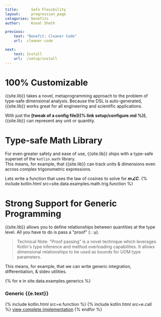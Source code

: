 ```yaml
---
title:      Safe Flexibility
layout:     progression_page
catagories: benefits
author:     Kunal Sheth

previous:
    text: "Benefit: Cleaner Code"
    url:  cleaner-code

next:
    text: Install
    url:  /setup/install
---
```

# 100% Customizable
{{site.lib}} takes a novel, metaprogramming approach to the problem of type-safe dimensional analysis. Because the DSL is auto-generated, {{site.lib}} works great for all engineering and scientific applications.

With just the **[tweak of a config file]({% link setup/configure.md %})**, {{site.lib}} can represent any unit or quantity.


# Type-safe Math Library
For even greater safety and ease of use, {{site.lib}} ships with a type-safe superset of the `kotlin.math` library.  
This means, for example, that {{site.lib}} can track units & dimensions even across complex trigonometric expressions.

Lets write a function that uses the law of cosines to solve for **_m∠C_**.
{% include kotlin.html src=site.data.examples.math.trig.function %}


# Strong Support for Generic Programming
{{site.lib}} allows you to define relationships between quantities at the type level. All you have to do is pass a "proof" (`::p`).

> Technical Note:
"Proof passing" is a novel technique which leverages Kotlin's type inference and method overloading capabilities.
It allows dimensional relationships to be used as bounds for UOM type parameters.

This means, for example, that we can write generic integration, differentiation, & stdev utilities.

{% for e in site.data.examples.generics %}
### Generic {{e.text}}
{% include kotlin.html src=e.function %}
{% include kotlin.html src=e.call %}
<a href="{{e.link}}">view complete implementation</a>
{% endfor %}